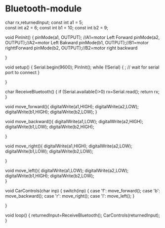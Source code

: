 # Bluetooth-module
char rx,returnedInput;
 const int a1  = 5;  
 const int a2  = 6; 
 const  int b1  = 10;
 const int b2  = 9;


void PinInit()
{
  pinMode(a1, OUTPUT); //A1=motor Left Forward
  pinMode(a2, OUTPUT);//A2=motor Left Bakward
  pinMode(b1, OUTPUT);//B1=motor righttForward
  pinMode(b2, OUTPUT);//B2=motor right backward

}


void setup() 
{
    Serial.begin(9600);
    PinInit();
    while (!Serial) {
    ; // wait for serial port to connect
    } 
    
}


char ReceiveBluetooth()
{
  if (Serial.available()>0) 
      rx=Serial.read();
  return rx;    
}



void move_forward(){
digitalWrite(a1,HIGH);
digitalWrite(a2,LOW);
digitalWrite(b1,HIGH);
digitalWrite(b2,LOW); 
}


void move_backward(){
digitalWrite(a1,LOW);
digitalWrite(a2,HIGH);
digitalWrite(b1,LOW);
digitalWrite(b2,HIGH); 

  
}

void move_right(){
digitalWrite(a1,HIGH);
digitalWrite(a2,LOW);
digitalWrite(b1,LOW);
digitalWrite(b2,LOW); 
 
}

void move_left(){
digitalWrite(a1,LOW);
digitalWrite(a2,LOW);
digitalWrite(b1,HIGH);
digitalWrite(b2,LOW);   
}


void CarControls(char inp)
{
  switch(inp)
  {
    case 'f':
    move_forward();
    case 'b':
    move_backward();
    case 'r':
    move_right();
    case 'l':
    move_left();
  }
  
}


void loop() { 
  returnedInput=ReceiveBluetooth();
  CarControls(returnedInput);  
}
